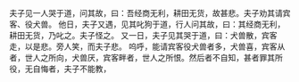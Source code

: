 夫子见一人哭于道，问其故，曰：吾经商无利，耕田无货，故甚悲。夫子劝其请宾客、役犬兽。
他日，夫子又遇，见其叱狗于道，行人问其故，曰：其经商无利，耕田无货，乃叱之。夫子怪之。
又一日，夫子见其哭于道，曰：犬兽散，宾客走，以是悲。旁人笑，而夫子悲。
呜呼，能请宾客役犬兽者多，犬兽喜，宾客从者，世人之所向，犬兽厌，宾客畔者，世人之所恨。然后者不自知，甚者罪其所役，无自悔者，夫子不能教，